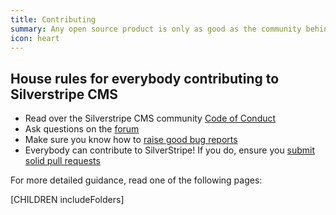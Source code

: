 ```yaml
---
title: Contributing
summary: Any open source product is only as good as the community behind it. You can participate by sharing code, ideas, or simply helping others. No matter what your skill level is, every contribution counts.
icon: heart
---
```


## House rules for everybody contributing to Silverstripe CMS

* Read over the Silverstripe CMS community [Code of Conduct](/project_governance/code_of_conduct)
* Ask questions on the [forum](http://silverstripe.org/community/forums)
* Make sure you know how to [raise good bug reports](issues_and_bugs)
* Everybody can contribute to SilverStripe! If you do, ensure you [submit solid pull requests](code)

For more detailed guidance, read one of the following pages:

[CHILDREN includeFolders]

